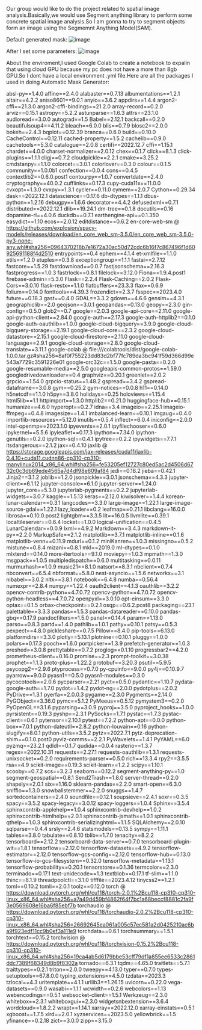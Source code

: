 Our group would like to do the project related to spatial image analysis.Basically,we would use Segment anything library to perform some concrete spatial image analysis.So I am gonna to try to segment objects form an image using the Segmemnt Anything Model(SAM).

Default generated mask:
![image](https://github.com/SuperJiojio/PLUS_softwaredev_2023_JiaoZhao/assets/127099703/d4aab92b-ab08-43c7-b2b0-9d5a9a4a702f)

After I set some parameters:
![image](https://github.com/SuperJiojio/PLUS_softwaredev_2023_JiaoZhao/assets/127099703/e3271afc-19a8-449f-9506-03cc1d46597f)

About the enviroment,I used Google Colab to create a notebook to expalin that using cloud GPU because my pc does not have a more than 8gb GPU.So I dont have a local environment .yml file.Here are all the packages I used in doing Automatic Mask Generator:

absl-py==1.4.0
affine==2.4.0
alabaster==0.7.13
albumentations==1.2.1
altair==4.2.2
aniso8601==9.0.1
anyio==3.6.2
appdirs==1.4.4
argon2-cffi==21.3.0
argon2-cffi-bindings==21.2.0
array-record==0.2.0
arviz==0.15.1
astropy==5.2.2
astunparse==1.6.3
attrs==23.1.0
audioread==3.0.0
autograd==1.5
Babel==2.12.1
backcall==0.2.0
beautifulsoup4==4.11.2
bleach==6.0.0
blis==0.7.9
blosc2==2.0.0
bokeh==2.4.3
bqplot==0.12.39
branca==0.6.0
build==0.10.0
CacheControl==0.12.11
cached-property==1.5.2
cachelib==0.9.0
cachetools==5.3.0
catalogue==2.0.8
certifi==2022.12.7
cffi==1.15.1
chardet==4.0.0
charset-normalizer==2.0.12
chex==0.1.7
click==8.1.3
click-plugins==1.1.1
cligj==0.7.2
cloudpickle==2.2.1
cmake==3.25.2
cmdstanpy==1.1.0
colorcet==3.0.1
colorlover==0.3.0
colour==0.1.5
community==1.0.0b1
confection==0.0.4
cons==0.4.5
contextlib2==0.6.0.post1
contourpy==1.0.7
convertdate==2.4.0
cryptography==40.0.2
cufflinks==0.17.3
cupy-cuda11x==11.0.0
cvxopt==1.3.0
cvxpy==1.3.1
cycler==0.11.0
cymem==2.0.7
Cython==0.29.34
dask==2022.12.1
datascience==0.17.6
db-dtypes==1.1.1
dbus-python==1.2.16
debugpy==1.6.6
decorator==4.4.2
defusedxml==0.7.1
distributed==2022.12.1
dlib==19.24.1
dm-tree==0.1.8
docutils==0.16
dopamine-rl==4.0.6
duckdb==0.7.1
earthengine-api==0.1.350
easydict==1.10
ecos==2.0.12
editdistance==0.6.2
en-core-web-sm @ https://github.com/explosion/spacy-models/releases/download/en_core_web_sm-3.5.0/en_core_web_sm-3.5.0-py3-none-any.whl#sha256=0964370218b7e1672a30ac50d72cdc6b16f7c867496f1d60925691188f4d2510
entrypoints==0.4
ephem==4.1.4
et-xmlfile==1.1.0
etils==1.2.0
etuples==0.3.8
exceptiongroup==1.1.1
fastai==2.7.12
fastcore==1.5.29
fastdownload==0.0.7
fastjsonschema==2.16.3
fastprogress==1.0.3
fastrlock==0.8.1
filelock==3.12.0
Fiona==1.9.4.post1
firebase-admin==5.3.0
Flask==2.2.4
Flask-Caching==2.0.2
Flask-Cors==3.0.10
flask-restx==1.1.0
flatbuffers==23.3.3
flax==0.6.9
folium==0.14.0
fonttools==4.39.3
frozendict==2.3.7
fsspec==2023.4.0
future==0.18.3
gast==0.4.0
GDAL==3.3.2
gdown==4.6.6
gensim==4.3.1
geographiclib==2.0
geojson==3.0.1
geopandas==0.13.0
geopy==2.3.0
gin-config==0.5.0
glob2==0.7
google==2.0.3
google-api-core==2.11.0
google-api-python-client==2.84.0
google-auth==2.17.3
google-auth-httplib2==0.1.0
google-auth-oauthlib==1.0.0
google-cloud-bigquery==3.9.0
google-cloud-bigquery-storage==2.19.1
google-cloud-core==2.3.2
google-cloud-datastore==2.15.1
google-cloud-firestore==2.11.0
google-cloud-language==2.9.1
google-cloud-storage==2.8.0
google-cloud-translate==3.11.1
google-colab @ file:///colabtools/dist/google-colab-1.0.0.tar.gz#sha256=8af0f755223dd83d2bf77fc789da3bc941f59d366d99e543a7729c3591226e01
google-crc32c==1.5.0
google-pasta==0.2.0
google-resumable-media==2.5.0
googleapis-common-protos==1.59.0
googledrivedownloader==0.4
graphviz==0.20.1
greenlet==2.0.2
grpcio==1.54.0
grpcio-status==1.48.2
gspread==3.4.2
gspread-dataframe==3.0.8
gym==0.25.2
gym-notices==0.0.8
h11==0.14.0
h5netcdf==1.1.0
h5py==3.8.0
holidays==0.25
holoviews==1.15.4
html5lib==1.1
httpimport==1.3.0
httplib2==0.21.0
huggingface-hub==0.15.1
humanize==4.6.0
hyperopt==0.2.7
idna==3.4
imageio==2.25.1
imageio-ffmpeg==0.4.8
imagesize==1.4.1
imbalanced-learn==0.10.1
imgaug==0.4.0
importlib-resources==5.12.0
imutils==0.5.4
inflect==6.0.4
iniconfig==2.0.0
intel-openmp==2023.1.0
ipyevents==2.0.1
ipyfilechooser==0.6.0
ipykernel==5.5.6
ipyleaflet==0.17.3
ipython==7.34.0
ipython-genutils==0.2.0
ipython-sql==0.4.1
ipytree==0.2.2
ipywidgets==7.7.1
itsdangerous==2.1.2
jax==0.4.10
jaxlib @ https://storage.googleapis.com/jax-releases/cuda11/jaxlib-0.4.10+cuda11.cudnn86-cp310-cp310-manylinux2014_x86_64.whl#sha256=fe53205ef12727c80ed5ac2d4506d6732c0c3db69ede4565a7d4df98e609af84
jedi==0.18.2
jieba==0.42.1
Jinja2==3.1.2
joblib==1.2.0
jsonpickle==3.0.1
jsonschema==4.3.3
jupyter-client==6.1.12
jupyter-console==6.1.0
jupyter-server==1.24.0
jupyter_core==5.3.0
jupyterlab-pygments==0.2.2
jupyterlab-widgets==3.0.7
kaggle==1.5.13
keras==2.12.0
kiwisolver==1.4.4
korean-lunar-calendar==0.3.1
langcodes==3.3.0
large-image==1.22.1
large-image-source-gdal==1.22.1
lazy_loader==0.2
leafmap==0.21.1
libclang==16.0.0
librosa==0.10.0.post2
lightgbm==3.3.5
lit==16.0.5
llvmlite==0.39.1
localtileserver==0.6.4
locket==1.0.0
logical-unification==0.4.5
LunarCalendar==0.0.9
lxml==4.9.2
Markdown==3.4.3
markdown-it-py==2.2.0
MarkupSafe==2.1.2
matplotlib==3.7.1
matplotlib-inline==0.1.6
matplotlib-venn==0.11.9
mdurl==0.1.2
miniKanren==1.0.3
missingno==0.5.2
mistune==0.8.4
mizani==0.8.1
mkl==2019.0
ml-dtypes==0.1.0
mlxtend==0.14.0
more-itertools==9.1.0
moviepy==1.0.3
mpmath==1.3.0
msgpack==1.0.5
multipledispatch==0.6.0
multitasking==0.0.11
murmurhash==1.0.9
music21==8.1.0
natsort==8.3.1
nbclient==0.7.4
nbconvert==6.5.4
nbformat==5.8.0
nest-asyncio==1.5.6
networkx==3.1
nibabel==3.0.2
nltk==3.8.1
notebook==6.4.8
numba==0.56.4
numexpr==2.8.4
numpy==1.22.4
oauth2client==4.1.3
oauthlib==3.2.2
opencv-contrib-python==4.7.0.72
opencv-python==4.7.0.72
opencv-python-headless==4.7.0.72
openpyxl==3.0.10
opt-einsum==3.3.0
optax==0.1.5
orbax-checkpoint==0.2.1
osqp==0.6.2.post8
packaging==23.1
palettable==3.3.3
pandas==1.5.3
pandas-datareader==0.10.0
pandas-gbq==0.17.9
pandocfilters==1.5.0
panel==0.14.4
param==1.13.0
parso==0.8.3
partd==1.4.0
pathlib==1.0.1
pathy==0.10.1
patsy==0.5.3
pexpect==4.8.0
pickleshare==0.7.5
Pillow==8.4.0
pip-tools==6.13.0
platformdirs==3.3.0
plotly==5.13.1
plotnine==0.10.1
pluggy==1.0.0
polars==0.17.3
pooch==1.6.0
portpicker==1.3.9
prefetch-generator==1.0.3
preshed==3.0.8
prettytable==0.7.2
proglog==0.1.10
progressbar2==4.2.0
prometheus-client==0.16.0
promise==2.3
prompt-toolkit==3.0.38
prophet==1.1.3
proto-plus==1.22.2
protobuf==3.20.3
psutil==5.9.5
psycopg2==2.9.6
ptyprocess==0.7.0
py-cpuinfo==9.0.0
py4j==0.10.9.7
pyarrow==9.0.0
pyasn1==0.5.0
pyasn1-modules==0.3.0
pycocotools==2.0.6
pycparser==2.21
pyct==0.5.0
pydantic==1.10.7
pydata-google-auth==1.7.0
pydot==1.4.2
pydot-ng==2.0.0
pydotplus==2.0.2
PyDrive==1.3.1
pyerfa==2.0.0.3
pygame==2.3.0
Pygments==2.14.0
PyGObject==3.36.0
pymc==5.1.2
PyMeeus==0.5.12
pymystem3==0.2.0
PyOpenGL==3.1.6
pyparsing==3.0.9
pyproj==3.5.0
pyproject_hooks==1.0.0
pyrsistent==0.19.3
pyshp==2.3.1
PySocks==1.7.1
pystac==1.7.3
pystac-client==0.6.1
pytensor==2.10.1
pytest==7.2.2
python-apt==0.0.0
python-box==7.0.1
python-dateutil==2.8.2
python-louvain==0.16
python-slugify==8.0.1
python-utils==3.5.2
pytz==2022.7.1
pytz-deprecation-shim==0.1.0.post0
pyviz-comms==2.2.1
PyWavelets==1.4.1
PyYAML==6.0
pyzmq==23.2.1
qdldl==0.1.7
qudida==0.0.4
rasterio==1.3.7
regex==2022.10.31
requests==2.27.1
requests-oauthlib==1.3.1
requests-unixsocket==0.2.0
requirements-parser==0.5.0
rich==13.3.4
rpy2==3.5.5
rsa==4.9
scikit-image==0.19.3
scikit-learn==1.2.2
scipy==1.10.1
scooby==0.7.2
scs==3.2.3
seaborn==0.12.2
segment-anything-py==1.0
segment-geospatial==0.8.1
Send2Trash==1.8.0
server-thread==0.2.0
shapely==2.0.1
six==1.16.0
sklearn-pandas==2.2.0
smart-open==6.3.0
sniffio==1.3.0
snowballstemmer==2.2.0
snuggs==1.4.7
sortedcontainers==2.4.0
soundfile==0.12.1
soupsieve==2.4.1
soxr==0.3.5
spacy==3.5.2
spacy-legacy==3.0.12
spacy-loggers==1.0.4
Sphinx==3.5.4
sphinxcontrib-applehelp==1.0.4
sphinxcontrib-devhelp==1.0.2
sphinxcontrib-htmlhelp==2.0.1
sphinxcontrib-jsmath==1.0.1
sphinxcontrib-qthelp==1.0.3
sphinxcontrib-serializinghtml==1.1.5
SQLAlchemy==2.0.10
sqlparse==0.4.4
srsly==2.4.6
statsmodels==0.13.5
sympy==1.11.1
tables==3.8.0
tabulate==0.8.10
tblib==1.7.0
tenacity==8.2.2
tensorboard==2.12.2
tensorboard-data-server==0.7.0
tensorboard-plugin-wit==1.8.1
tensorflow==2.12.0
tensorflow-datasets==4.9.2
tensorflow-estimator==2.12.0
tensorflow-gcs-config==2.12.0
tensorflow-hub==0.13.0
tensorflow-io-gcs-filesystem==0.32.0
tensorflow-metadata==1.13.1
tensorflow-probability==0.20.1
tensorstore==0.1.36
termcolor==2.3.0
terminado==0.17.1
text-unidecode==1.3
textblob==0.17.1
tf-slim==1.1.0
thinc==8.1.9
threadpoolctl==3.1.0
tifffile==2023.4.12
tinycss2==1.2.1
toml==0.10.2
tomli==2.0.1
toolz==0.12.0
torch @ https://download.pytorch.org/whl/cu118/torch-2.0.1%2Bcu118-cp310-cp310-linux_x86_64.whl#sha256=a7a49d459bf4862f64f7bc1a68beccf8881c2fa9f3e0569608e16ba6f85ebf7b
torchaudio @ https://download.pytorch.org/whl/cu118/torchaudio-2.0.2%2Bcu118-cp310-cp310-linux_x86_64.whl#sha256=26692645ea061a005c57ec581a2d0425210ac6ba9f923edf11cc9b0ef3a111e9
torchdata==0.6.1
torchsummary==1.5.1
torchtext==0.15.2
torchvision @ https://download.pytorch.org/whl/cu118/torchvision-0.15.2%2Bcu118-cp310-cp310-linux_x86_64.whl#sha256=19ca4ab5d6179bbe53cff79df1a855ee6533c2861ddc7389f68349d8b9f8302a
tornado==6.3.1
tqdm==4.65.0
traitlets==5.7.1
traittypes==0.2.1
triton==2.0.0
tweepy==4.13.0
typer==0.7.0
types-setuptools==67.8.0.0
typing_extensions==4.5.0
tzdata==2023.3
tzlocal==4.3
uritemplate==4.1.1
urllib3==1.26.15
uvicorn==0.22.0
vega-datasets==0.9.0
wasabi==1.1.1
wcwidth==0.2.6
webcolors==1.13
webencodings==0.5.1
websocket-client==1.5.1
Werkzeug==2.3.0
whitebox==2.3.1
whiteboxgui==2.3.0
widgetsnbextension==3.6.4
wordcloud==1.8.2.2
wrapt==1.14.1
xarray==2022.12.0
xarray-einstats==0.5.1
xgboost==1.7.5
xlrd==2.0.1
xyzservices==2023.5.0
yellowbrick==1.5
yfinance==0.2.18
zict==3.0.0
zipp==3.15.0
